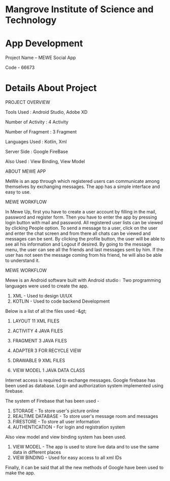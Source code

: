 # Mangrove Institute of Science and Technology

# App Development

Project Name – MEWE Social App

Code - 66673

# Details About Project

PROJECT OVERVIEW

Tools Used : Android Studio, Adobe XD

Number of Activity : 4 Activity

Number of Fragment : 3 Fragment

Languages Used : Kotlin, Xml

Server Side : Google FireBase

Also Used : View Binding, View Model

ABOUT MEWE APP

MeWe is an app through which registered users can communicate among themselves by exchanging messages. The app has a simple interface and easy to use.

MEWE WORKFLOW

In Mewe Up, first you have to create a user account by filling in the mail, password and register form. Then you have to enter the app by pressing login button with mail and password. All registered user lists can be viewed by clicking People option. To send a message to a user, click on the user and enter the chat screen and from there all chats can be viewed and messages can be sent. By clicking the profile button, the user will be able to see all his information and Logout if desired. By going to the message menu, the user can see all the friends and last messages sent by him. If the user has not seen the message coming from his friend, he will also be able to understand it.

MEWE WORKFLOW

Mewe is an Android software built with Android studio। Two programming languages were used to create the app.

1. XML - Used to design UI/UX
2. KOTLIN - Used to code backend Development

Below is a list of all the files used –\&gt;

1. LAYOUT 11 XML FILES

2. ACTIVITY 4 JAVA FILES

3. FRAGMENT 3 JAVA FILES

4. ADAPTER 3 FOR RECYCLE VIEW

5. DRAWABLE 9 XML FILES

6. VIEW MODEL 1 JAVA DATA CLASS

Internet access is required to exchange messages. Google firebase has been used as database. Login and authorization system implemented using firebase.

The system of Firebase that has been used -

1. STORAGE - To store user&#39;s picture online
2. REALTIME DATABASE - To store user&#39;s message room and messages
3. FIRESTORE - To store all user information
4. AUTHENTICATION - For login and registration system

Also view model and view binding system has been used.

1. VIEW MODEL - The app is used to store live data and to use the same data in different places
2. VIEW BINDING - Used for easy access to all xml IDs

Finally, it can be said that all the new methods of Google have been used to make the app.

